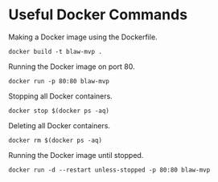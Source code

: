 # Useful Docker Commands

Making a Docker image using the Dockerfile.

`docker build -t blaw-mvp .`

Running the Docker image on port 80. 

`docker run -p 80:80 blaw-mvp`

Stopping all Docker containers.

`docker stop $(docker ps -aq)`

Deleting all Docker containers.

`docker rm $(docker ps -aq)`

Running the Docker image until stopped.

`docker run -d --restart unless-stopped -p 80:80 blaw-mvp`
